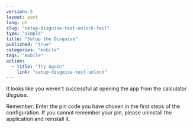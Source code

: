 ```yaml
---
version: 5
layout: post
lang: ph
slug: "setup-disguise-test-unlock-fail"
type: "simple"
title: "Setup the Disguise"
published: "true"
categories: "mobile"
tags: "mobile"
action: 
  - title: "Try Again"
    link: "setup-disguise-test-unlock"
---
```


It looks like you weren't successful at opening the app from the calculator disguise.

Remember: Enter the pin code you have chosen in the first steps of the configuration. If you cannot remember your pin, please uninstall the application and reinstall it. 
